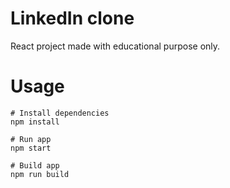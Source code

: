 # LinkedIn clone

React project made with educational purpose only.

# Usage

```
# Install dependencies
npm install
```

```
# Run app
npm start
```

```
# Build app
npm run build
```
